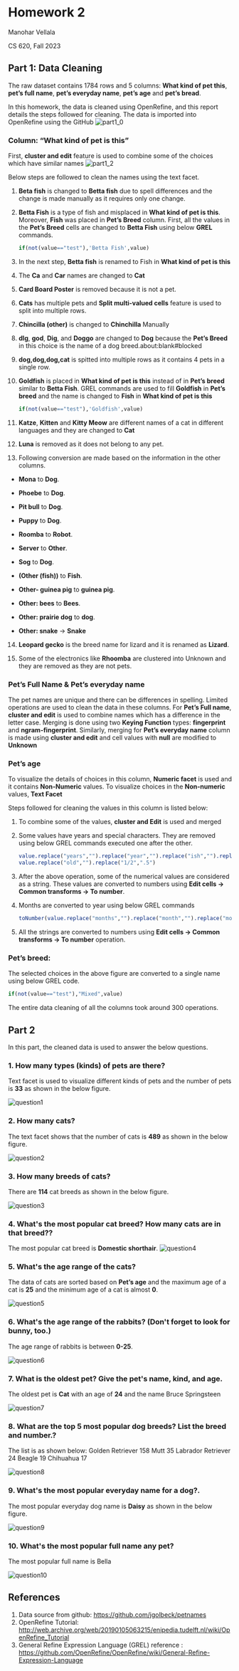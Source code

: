 # Homework 2

Manohar Vellala

CS 620, Fall 2023

## Part 1: Data Cleaning



The raw dataset contains 1784 rows and 5 columns: **What kind of pet
this**, **pet’s full name**, **pet’s everyday name**, **pet’s age** and
**pet’s bread**.

In this homework, the data is cleaned using OpenRefine, and this report
details the steps followed for cleaning. The data is imported into
OpenRefine using the GitHub
![part1_0](one.png)

### Column: “What kind of pet is this”

First, **cluster and edit** feature is used to combine some of the
choices which have similar names
![part1_2](part1_2.PNG)

Below steps are followed to clean the names using the text facet.

1.  **Beta fish** is changed to **Betta fish** due to spell differences
    and the change is made manually as it requires only one change.

2.  **Betta Fish** is a type of fish and misplaced in **What kind of pet
    is this**. Moreover, **Fish** was placed in **Pet’s Breed** column.
    First, all the values in the **Pet’s Breed** cells are changed to
    **Betta Fish** using below **GREL** commands.

    ```r
    if(not(value=="test"),'Betta Fish',value)
    ```

3.  In the next step, **Betta fish** is renamed to Fish in **What kind
    of pet is this**

4.  The **Ca** and **Car** names are changed to **Cat**

5.  **Card Board Poster** is removed because it is not a pet.

6.  **Cats** has multiple pets and **Split multi-valued cells** feature
    is used to split into multiple rows.

7.  **Chincilla (other)** is changed to **Chinchilla** Manually

8.  **dlg**, **god**, **Dig**, and **Doggo** are changed to **Dog**
    because the **Pet’s Breed** in this choice is the name of a dog
    breed.about:blank#blocked

9.  **dog,dog,dog,cat** is spitted into multiple rows as it contains 4
    pets in a single row.

10. **Goldfish** is placed in **What kind of pet is this** instead of in
    **Pet’s breed** similar to **Betta Fish**. GREL commands are used to
    fill **Goldfish** in **Pet’s breed** and the name is changed to
    **Fish** in **What kind of pet is this**

    ```r
    if(not(value=="test"),'Goldfish',value)
    ```

11. **Katze**, **Kitten** and **Kitty Meow** are different names of a
    cat in different languages and they are changed to **Cat**

12. **Luna** is removed as it does not belong to any pet.

13. Following conversion are made based on the information in the other
    columns.

<!-- end list -->

- **Mona** to **Dog**.

- **Phoebe** to **Dog**.

- **Pit bull** to **Dog**.

- **Puppy** to **Dog**.

- **Roomba** to **Robot**.

- **Server** to **Other**.

- **Sog** to **Dog**.

- **(Other (fish))** to **Fish**.

- **Other- guinea pig** to **guinea pig**.

- **Other: bees** to **Bees**.

- **Other: prairie dog** to **dog**.

- **Other: snake** -\> **Snake**

<!-- end list -->

14. **Leopard gecko** is the breed name for lizard and it is renamed as
    **Lizard**.

15. Some of the electronics like **Rhoomba** are clustered into Unknown
    and they are removed as they are not pets.

### Pet’s Full Name & Pet’s everyday name

The pet names are unique and there can be differences in spelling.
Limited operations are used to clean the data in these columns. For
**Pet’s Full name**, **cluster and edit** is used to combine names which
has a difference in the letter case. Merging is done using two **Keying
Function** types: **fingerprint** and **ngram-fingerprint**. Similarly,
merging for **Pet’s everyday name** column is made using **cluster and
edit** and cell values with **null** are modified to **Unknown**

### Pet’s age

To visualize the details of choices in this column, **Numeric facet** is
used and it contains **Non-Numeric** values. To visualize choices in the
**Non-numeric** values, **Text Facet**

Steps followed for cleaning the values in this column is listed below:

1.  To combine some of the values, **cluster and Edit** is used and
    merged

2.  Some values have years and special characters. They are removed
    using below GREL commands executed one after the other.

    ```r
    value.replace("years","").replace("year","").replace("ish","").replace("yesrs","").replace("?","").replace(" ","").replace("½",".5")
    value.replace("old","").replace("1/2",".5")
    ```

3.  After the above operation, some of the numerical values are
    considered as a string. These values are converted to numbers using
    **Edit cells -\> Common transforms -\> To number**.

4.  Months are converted to year using below GREL commands

    ```r
    toNumber(value.replace("months","").replace("month","").replace("mos","").replace("mo","").replace(" ",""))/12.0
    ```

5.  All the strings are converted to numbers using **Edit cells -\>
    Common transforms -\> To number** operation.

### Pet’s breed:

The selected choices in the above figure are converted to a single name
using below GREL code.

```r
if(not(value=="test"),"Mixed",value)
```

The entire data cleaning of all the columns took around 300 operations.

## Part 2

In this part, the cleaned data is used to answer the below questions.

### 1\. How many types (kinds) of pets are there?

Text facet is used to visualize different kinds of pets and the number
of pets is **33** as shown in the below figure.

![question1](question1.png)

### 2\. How many cats?

The text facet shows that the number of cats is **489** as shown in the
below figure.

![question2](question2.png)

### 3\. How many breeds of cats?

There are **114** cat breeds as shown in
the below figure.

![question3](question3.png)

### 4\. What's the most popular cat breed? How many cats are in that breed??

The most popular cat breed is **Domestic shorthair**.
![question4](question4.png)

### 5\. What's the age range of the cats?

The data of cats are sorted based on **Pet’s age** and the maximum age
of a cat is **25** and the minimum age of a cat is almost **0**.

![question5](question5.png)

### 6\. What's the age range of the rabbits? (Don't forget to look for bunny, too.)

The age range of rabbits is between **0-25**.

![question6](question6.png)

### 7\. What is the oldest pet? Give the pet's name, kind, and age.

The oldest pet is **Cat** with an age of **24** and the name Bruce Springsteen

![question7](question7.png)

### 8\. What are the top 5 most popular dog breeds? List the breed and number.?

The list is as shown below:
Golden Retriever 158
Mutt 35
Labrador Retriever 24
Beagle 19
Chihuahua 17

![question8](question8.png)

### 9\. What's the most popular everyday name for a dog?.

The most popular everyday dog name is **Daisy** as shown in the below
figure.

![question9](question9.png)

### 10\. What's the most popular full name any pet?

The most popular full name is Bella

![question10](question10.png)

## References

1.  Data source from github: <https://github.com/jgolbeck/petnames>
2.  OpenRefine Tutorial:
    <http://web.archive.org/web/20190105063215/enipedia.tudelft.nl/wiki/OpenRefine_Tutorial>
3.  General Refine Expression Language (GREL) reference :
    <https://github.com/OpenRefine/OpenRefine/wiki/General-Refine-Expression-Language>
